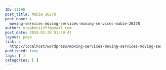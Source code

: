 ```yaml
---
ID: 11198
post_title: Mabie 26278
post_name: >
  moving-services-moving-services-moving-services-mabie-26278
author: mrgabonijeff@gmail.com
post_date: 2018-03-28 01:49:47
layout: page
link: >
  http://localhost/wordpress/moving-services-moving-services-moving-services-mabie-26278/
published: true
tags: [ ]
categories: [ ]
---
```

